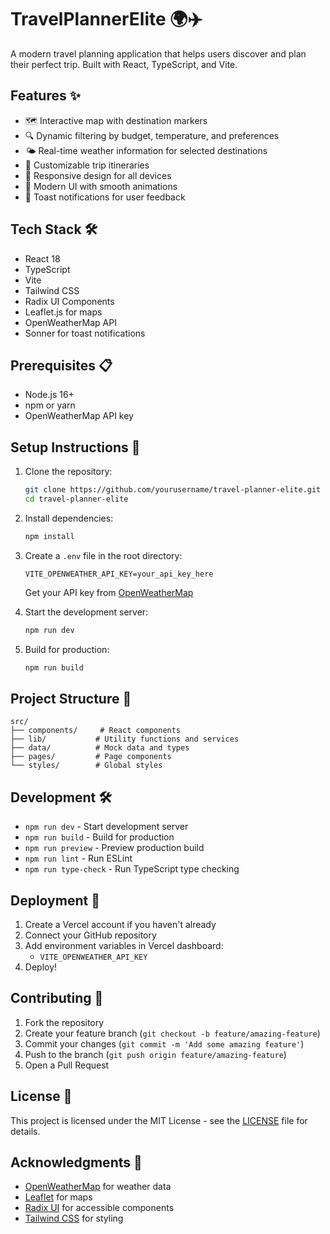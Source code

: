 # TravelPlannerElite 🌍✈️

A modern travel planning application that helps users discover and plan their perfect trip. Built with React, TypeScript, and Vite.

## Features ✨

- 🗺️ Interactive map with destination markers
- 🔍 Dynamic filtering by budget, temperature, and preferences
- 🌤️ Real-time weather information for selected destinations
- 📅 Customizable trip itineraries
- 📱 Responsive design for all devices
- 🎨 Modern UI with smooth animations
- 🔔 Toast notifications for user feedback

## Tech Stack 🛠️

- React 18
- TypeScript
- Vite
- Tailwind CSS
- Radix UI Components
- Leaflet.js for maps
- OpenWeatherMap API
- Sonner for toast notifications

## Prerequisites 📋

- Node.js 16+
- npm or yarn
- OpenWeatherMap API key

## Setup Instructions 🚀

1. Clone the repository:
   ```bash
   git clone https://github.com/yourusername/travel-planner-elite.git
   cd travel-planner-elite
   ```

2. Install dependencies:
   ```bash
   npm install
   ```

3. Create a `.env` file in the root directory:
   ```
   VITE_OPENWEATHER_API_KEY=your_api_key_here
   ```
   Get your API key from [OpenWeatherMap](https://openweathermap.org/api)

4. Start the development server:
   ```bash
   npm run dev
   ```

5. Build for production:
   ```bash
   npm run build
   ```

## Project Structure 📁

```
src/
├── components/     # React components
├── lib/           # Utility functions and services
├── data/          # Mock data and types
├── pages/         # Page components
└── styles/        # Global styles
```

## Development 🛠️

- `npm run dev` - Start development server
- `npm run build` - Build for production
- `npm run preview` - Preview production build
- `npm run lint` - Run ESLint
- `npm run type-check` - Run TypeScript type checking

## Deployment 🚀

1. Create a Vercel account if you haven't already
2. Connect your GitHub repository
3. Add environment variables in Vercel dashboard:
   - `VITE_OPENWEATHER_API_KEY`
4. Deploy!

## Contributing 🤝

1. Fork the repository
2. Create your feature branch (`git checkout -b feature/amazing-feature`)
3. Commit your changes (`git commit -m 'Add some amazing feature'`)
4. Push to the branch (`git push origin feature/amazing-feature`)
5. Open a Pull Request

## License 📝

This project is licensed under the MIT License - see the [LICENSE](LICENSE) file for details.

## Acknowledgments 🙏

- [OpenWeatherMap](https://openweathermap.org/) for weather data
- [Leaflet](https://leafletjs.com/) for maps
- [Radix UI](https://www.radix-ui.com/) for accessible components
- [Tailwind CSS](https://tailwindcss.com/) for styling
